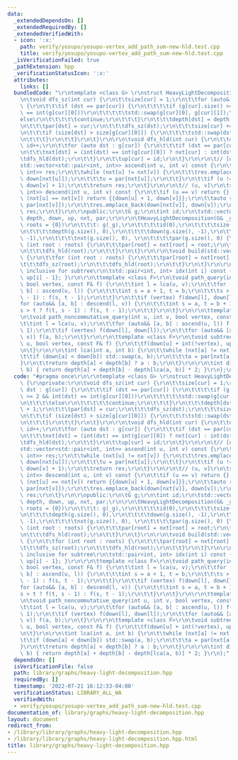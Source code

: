 ```yaml
---
data:
  _extendedDependsOn: []
  _extendedRequiredBy: []
  _extendedVerifiedWith:
  - icon: ':x:'
    path: verify/yosupo/yosupo-vertex_add_path_sum-new-hld.test.cpp
    title: verify/yosupo/yosupo-vertex_add_path_sum-new-hld.test.cpp
  _isVerificationFailed: true
  _pathExtension: hpp
  _verificationStatusIcon: ':x:'
  attributes:
    links: []
  bundledCode: "\r\ntemplate <class G> \r\nstruct HeavyLightDecomposition {\r\nprivate:\r\
    \n\tvoid dfs_sz(int cur) {\r\n\t\tsize[cur] = 1;\r\n\t\tfor (auto& dst : g[cur])\
    \ {\r\n\t\t\tif (dst == par[cur]) {\r\n\t\t\t\tif (g[cur].size() >= 2 && int(dst)\
    \ == int(g[cur][0]))\r\n\t\t\t\t\tstd::swap(g[cur][0], g[cur][1]);\r\n\t\t\t\t\
    else\r\n\t\t\t\t\tcontinue;\r\n\t\t\t}\r\n\t\t\tdepth[dst] = depth[cur] + 1;\r\
    \n\t\t\tpar[dst] = cur;\r\n\t\t\tdfs_sz(dst);\r\n\t\t\tsize[cur] += size[dst];\r\
    \n\t\t\tif (size[dst] > size[g[cur][0]]) {\r\n\t\t\t\tstd::swap(dst, g[cur][0]);\r\
    \n\t\t\t}\r\n\t\t}\r\n\t}\r\n\r\n\tvoid dfs_hld(int cur) {\r\n\t\tdown[cur] =\
    \ id++;\r\n\t\tfor (auto dst : g[cur]) {\r\n\t\t\tif (dst == par[cur]) continue;\r\
    \n\t\t\tnxt[dst] = (int(dst) == int(g[cur][0]) ? nxt[cur] : int(dst));\r\n\t\t\
    \tdfs_hld(dst);\r\n\t\t}\r\n\t\tup[cur] = id;\r\n\t}\r\n\r\n\t// [u, v)\r\n\t\
    std::vector<std::pair<int, int>> ascend(int u, int v) const {\r\n\t\tstd::vector<std::pair<int,\
    \ int>> res;\r\n\t\twhile (nxt[u] != nxt[v]) {\r\n\t\t\tres.emplace_back(down[u],\
    \ down[nxt[u]]);\r\n\t\t\tu = par[nxt[u]];\r\n\t\t}\r\n\t\tif (u != v) res.emplace_back(down[u],\
    \ down[v] + 1);\r\n\t\treturn res;\r\n\t}\r\n\r\n\t// (u, v]\r\n\tstd::vector<std::pair<int,\
    \ int>> descend(int u, int v) const {\r\n\t\tif (u == v) return {};\r\n\t\tif\
    \ (nxt[u] == nxt[v]) return {{down[u] + 1, down[v]}};\r\n\t\tauto res = descend(u,\
    \ par[nxt[v]]);\r\n\t\tres.emplace_back(down[nxt[v]], down[v]);\r\n\t\treturn\
    \ res;\r\n\t}\r\n\r\npublic:\r\n\tG g;\r\n\tint id;\r\n\tstd::vector<int> size,\
    \ depth, down, up, nxt, par;\r\n\r\n\tHeavyLightDecomposition(G& _g, std::vector<int>\
    \ roots = {0})\r\n\t\t\t: g(_g),\r\n\t\t\t\tid(0),\r\n\t\t\t\tsize(g.size(), 0),\r\
    \n\t\t\t\tdepth(g.size(), 0),\r\n\t\t\t\tdown(g.size(), -1),\r\n\t\t\t\tup(g.size(),\
    \ -1),\r\n\t\t\t\tnxt(g.size(), 0), \r\n\t\t\t\tpar(g.size(), 0) {\r\n\t\tfor\
    \ (int root : roots) {\r\n\t\t\tpar[root] = nxt[root] = root;\r\n\t\t\tdfs_sz(root);\r\
    \n\t\t\tdfs_hld(root);\r\n\t\t}\r\n\t}\r\n\r\n\tvoid build(std::vector<int> roots)\
    \ {\r\n\t\tfor (int root : roots) {\r\n\t\t\tpar[root] = nxt[root] = root;\r\n\
    \t\t\tdfs_sz(root);\r\n\t\t\tdfs_hld(root);\r\n\t\t}\r\n\t}\r\n\r\n\t// [l, r],\
    \ inclusive for subtree\r\n\tstd::pair<int, int> idx(int i) const { return {down[i],\
    \ up[i] - 1}; }\r\n\r\n\ttemplate <class F>\r\n\tvoid path_query(int u, int v,\
    \ bool vertex, const F& f) {\r\n\t\tint l = lca(u, v);\r\n\t\tfor (auto&& [a,\
    \ b] : ascend(u, l)) {\r\n\t\t\tint s = a + 1, t = b;\r\n\t\t\ts > t ? f(t, s\
    \ - 1) : f(s, t - 1);\r\n\t\t}\r\n\t\tif (vertex) f(down[l], down[l]);\r\n\t\t\
    for (auto&& [a, b] : descend(l, v)) {\r\n\t\t\tint s = a, t = b + 1;\r\n\t\t\t\
    s > t ? f(t, s - 1) : f(s, t - 1);\r\n\t\t}\r\n\t}\r\n\r\n\ttemplate <class F>\r\
    \n\tvoid path_noncommutative_query(int u, int v, bool vertex, const F& f) {\r\n\
    \t\tint l = lca(u, v);\r\n\t\tfor (auto&& [a, b] : ascend(u, l)) f(a + 1, b -\
    \ 1);\r\n\t\tif (vertex) f(down[l], down[l]);\r\n\t\tfor (auto&& [a, b] : descend(l,\
    \ v)) f(a, b);\r\n\t}\r\n\r\n\ttemplate <class F>\r\n\tvoid subtree_query(int\
    \ u, bool vertex, const F& f) {\r\n\t\tf(down[u] + int(!vertex), up[u] - 1);\r\
    \n\t}\r\n\r\n\tint lca(int a, int b) {\r\n\t\twhile (nxt[a] != nxt[b]) {\r\n\t\
    \t\tif (down[a] < down[b]) std::swap(a, b);\r\n\t\t\ta = par[nxt[a]];\r\n\t\t\
    }\r\n\t\treturn depth[a] < depth[b] ? a : b;\r\n\t}\r\n\r\n\tint dist(int a, int\
    \ b) { return depth[a] + depth[b] - depth[lca(a, b)] * 2; }\r\n};\n"
  code: "#pragma once\r\n\r\ntemplate <class G> \r\nstruct HeavyLightDecomposition\
    \ {\r\nprivate:\r\n\tvoid dfs_sz(int cur) {\r\n\t\tsize[cur] = 1;\r\n\t\tfor (auto&\
    \ dst : g[cur]) {\r\n\t\t\tif (dst == par[cur]) {\r\n\t\t\t\tif (g[cur].size()\
    \ >= 2 && int(dst) == int(g[cur][0]))\r\n\t\t\t\t\tstd::swap(g[cur][0], g[cur][1]);\r\
    \n\t\t\t\telse\r\n\t\t\t\t\tcontinue;\r\n\t\t\t}\r\n\t\t\tdepth[dst] = depth[cur]\
    \ + 1;\r\n\t\t\tpar[dst] = cur;\r\n\t\t\tdfs_sz(dst);\r\n\t\t\tsize[cur] += size[dst];\r\
    \n\t\t\tif (size[dst] > size[g[cur][0]]) {\r\n\t\t\t\tstd::swap(dst, g[cur][0]);\r\
    \n\t\t\t}\r\n\t\t}\r\n\t}\r\n\r\n\tvoid dfs_hld(int cur) {\r\n\t\tdown[cur] =\
    \ id++;\r\n\t\tfor (auto dst : g[cur]) {\r\n\t\t\tif (dst == par[cur]) continue;\r\
    \n\t\t\tnxt[dst] = (int(dst) == int(g[cur][0]) ? nxt[cur] : int(dst));\r\n\t\t\
    \tdfs_hld(dst);\r\n\t\t}\r\n\t\tup[cur] = id;\r\n\t}\r\n\r\n\t// [u, v)\r\n\t\
    std::vector<std::pair<int, int>> ascend(int u, int v) const {\r\n\t\tstd::vector<std::pair<int,\
    \ int>> res;\r\n\t\twhile (nxt[u] != nxt[v]) {\r\n\t\t\tres.emplace_back(down[u],\
    \ down[nxt[u]]);\r\n\t\t\tu = par[nxt[u]];\r\n\t\t}\r\n\t\tif (u != v) res.emplace_back(down[u],\
    \ down[v] + 1);\r\n\t\treturn res;\r\n\t}\r\n\r\n\t// (u, v]\r\n\tstd::vector<std::pair<int,\
    \ int>> descend(int u, int v) const {\r\n\t\tif (u == v) return {};\r\n\t\tif\
    \ (nxt[u] == nxt[v]) return {{down[u] + 1, down[v]}};\r\n\t\tauto res = descend(u,\
    \ par[nxt[v]]);\r\n\t\tres.emplace_back(down[nxt[v]], down[v]);\r\n\t\treturn\
    \ res;\r\n\t}\r\n\r\npublic:\r\n\tG g;\r\n\tint id;\r\n\tstd::vector<int> size,\
    \ depth, down, up, nxt, par;\r\n\r\n\tHeavyLightDecomposition(G& _g, std::vector<int>\
    \ roots = {0})\r\n\t\t\t: g(_g),\r\n\t\t\t\tid(0),\r\n\t\t\t\tsize(g.size(), 0),\r\
    \n\t\t\t\tdepth(g.size(), 0),\r\n\t\t\t\tdown(g.size(), -1),\r\n\t\t\t\tup(g.size(),\
    \ -1),\r\n\t\t\t\tnxt(g.size(), 0), \r\n\t\t\t\tpar(g.size(), 0) {\r\n\t\tfor\
    \ (int root : roots) {\r\n\t\t\tpar[root] = nxt[root] = root;\r\n\t\t\tdfs_sz(root);\r\
    \n\t\t\tdfs_hld(root);\r\n\t\t}\r\n\t}\r\n\r\n\tvoid build(std::vector<int> roots)\
    \ {\r\n\t\tfor (int root : roots) {\r\n\t\t\tpar[root] = nxt[root] = root;\r\n\
    \t\t\tdfs_sz(root);\r\n\t\t\tdfs_hld(root);\r\n\t\t}\r\n\t}\r\n\r\n\t// [l, r],\
    \ inclusive for subtree\r\n\tstd::pair<int, int> idx(int i) const { return {down[i],\
    \ up[i] - 1}; }\r\n\r\n\ttemplate <class F>\r\n\tvoid path_query(int u, int v,\
    \ bool vertex, const F& f) {\r\n\t\tint l = lca(u, v);\r\n\t\tfor (auto&& [a,\
    \ b] : ascend(u, l)) {\r\n\t\t\tint s = a + 1, t = b;\r\n\t\t\ts > t ? f(t, s\
    \ - 1) : f(s, t - 1);\r\n\t\t}\r\n\t\tif (vertex) f(down[l], down[l]);\r\n\t\t\
    for (auto&& [a, b] : descend(l, v)) {\r\n\t\t\tint s = a, t = b + 1;\r\n\t\t\t\
    s > t ? f(t, s - 1) : f(s, t - 1);\r\n\t\t}\r\n\t}\r\n\r\n\ttemplate <class F>\r\
    \n\tvoid path_noncommutative_query(int u, int v, bool vertex, const F& f) {\r\n\
    \t\tint l = lca(u, v);\r\n\t\tfor (auto&& [a, b] : ascend(u, l)) f(a + 1, b -\
    \ 1);\r\n\t\tif (vertex) f(down[l], down[l]);\r\n\t\tfor (auto&& [a, b] : descend(l,\
    \ v)) f(a, b);\r\n\t}\r\n\r\n\ttemplate <class F>\r\n\tvoid subtree_query(int\
    \ u, bool vertex, const F& f) {\r\n\t\tf(down[u] + int(!vertex), up[u] - 1);\r\
    \n\t}\r\n\r\n\tint lca(int a, int b) {\r\n\t\twhile (nxt[a] != nxt[b]) {\r\n\t\
    \t\tif (down[a] < down[b]) std::swap(a, b);\r\n\t\t\ta = par[nxt[a]];\r\n\t\t\
    }\r\n\t\treturn depth[a] < depth[b] ? a : b;\r\n\t}\r\n\r\n\tint dist(int a, int\
    \ b) { return depth[a] + depth[b] - depth[lca(a, b)] * 2; }\r\n};"
  dependsOn: []
  isVerificationFile: false
  path: library/graphs/heavy-light-decomposition.hpp
  requiredBy: []
  timestamp: '2022-07-21 16:12:33-04:00'
  verificationStatus: LIBRARY_ALL_WA
  verifiedWith:
  - verify/yosupo/yosupo-vertex_add_path_sum-new-hld.test.cpp
documentation_of: library/graphs/heavy-light-decomposition.hpp
layout: document
redirect_from:
- /library/library/graphs/heavy-light-decomposition.hpp
- /library/library/graphs/heavy-light-decomposition.hpp.html
title: library/graphs/heavy-light-decomposition.hpp
---
```

